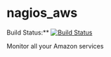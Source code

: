 
nagios_aws
==========
Build Status:** [![Build Status](https://drone.io/github.com/numidiasoft/nagios_aws/status.png)](https://drone.io/github.com/numidiasoft/nagios_aws/latest)

Monitor all your Amazon services

